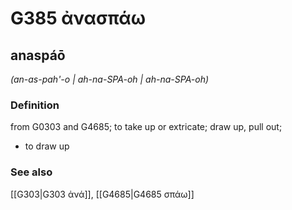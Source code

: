 # G385 ἀνασπάω

## anaspáō

_(an-as-pah'-o | ah-na-SPA-oh | ah-na-SPA-oh)_

### Definition

from G0303 and G4685; to take up or extricate; draw up, pull out; 

- to draw up

### See also

[[G303|G303 ἀνά]], [[G4685|G4685 σπάω]]
